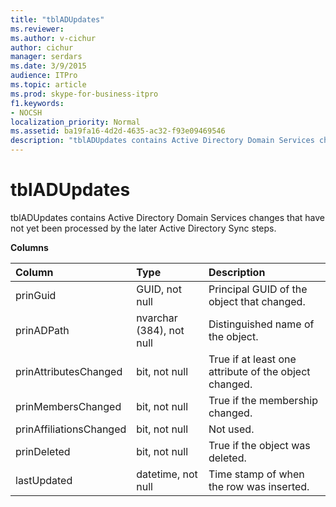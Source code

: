 ```yaml
---
title: "tblADUpdates"
ms.reviewer: 
ms.author: v-cichur
author: cichur
manager: serdars
ms.date: 3/9/2015
audience: ITPro
ms.topic: article
ms.prod: skype-for-business-itpro
f1.keywords:
- NOCSH
localization_priority: Normal
ms.assetid: ba19fa16-4d2d-4635-ac32-f93e09469546
description: "tblADUpdates contains Active Directory Domain Services changes that have not yet been processed by the later Active Directory Sync steps."
---
```


# tblADUpdates
 
tblADUpdates contains Active Directory Domain Services changes that have not yet been processed by the later Active Directory Sync steps.
  
**Columns**

|**Column**|**Type**|**Description**|
|:-----|:-----|:-----|
|prinGuid  <br/> |GUID, not null  <br/> |Principal GUID of the object that changed.  <br/> |
|prinADPath  <br/> |nvarchar (384), not null  <br/> |Distinguished name of the object.  <br/> |
|prinAttributesChanged  <br/> |bit, not null  <br/> |True if at least one attribute of the object changed.  <br/> |
|prinMembersChanged  <br/> |bit, not null  <br/> |True if the membership changed.  <br/> |
|prinAffiliationsChanged  <br/> |bit, not null  <br/> |Not used.  <br/> |
|prinDeleted  <br/> |bit, not null  <br/> |True if the object was deleted.  <br/> |
|lastUpdated  <br/> |datetime, not null  <br/> |Time stamp of when the row was inserted.  <br/> |
   

